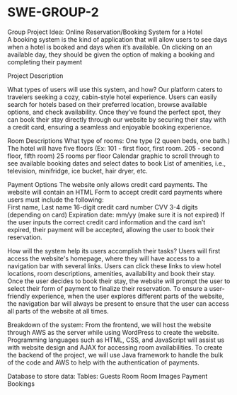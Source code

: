 # SWE-GROUP-2

Group Project Idea: Online Reservation/Booking System for a Hotel <br/>
A booking system is the kind of application that will allow users to see days when a hotel is
booked and days when it’s available. On clicking on an available day, they should be given the
option of making a booking and completing their payment 

Project Description

What types of users will use this system, and how? 
Our platform caters to travelers seeking a cozy, cabin-style hotel experience. Users can easily search for hotels based on their preferred location, browse available options, and check availability. Once they’ve found the perfect spot, they can book their stay directly through our website by securing their stay with a credit card, ensuring a seamless and enjoyable booking experience.

Room Descriptions
What type of rooms: One type (2 queen beds, one bath.)
The hotel will have five floors (Ex: 101 - first floor, first room. 205 - second floor, fifth room)
25 rooms per floor
Calendar graphic to scroll through to see available booking dates and select dates to book
List of amenities, i.e., television, minifridge, ice bucket, hair dryer, etc. 

Payment Options
The website only allows credit card payments. The website will contain an HTML Form to accept credit card payments where users must include the following:  
First name, Last name
16-digit credit card number
CVV 3-4 digits (depending on card)
Expiration date: mm/yy (make sure it is not expired)
If the user inputs the correct credit card information and the card isn’t expired, their payment will be accepted, allowing the user to book their reservation. 

How will the system help its users accomplish their tasks?
Users will first access the website's homepage, where they will have access to a navigation bar with several links. Users can click these links to view hotel locations, room descriptions, amenities, availability and book their stay. Once the user decides to book their stay, the website will prompt the user to select their form of payment to finalize their reservation. To ensure a user-friendly experience, when the user explores different parts of the website, the navigation bar will always be present to ensure that the user can access all parts of the website at all times.

Breakdown of the system:
From the frontend, we will host the website through AWS as the server while using WordPress to create the website. Programming languages such as HTML, CSS, and JavaScript will assist us with website design and AJAX for accessing room availabilities. To create the backend of the project, we will use Java framework to handle the bulk of the code and AWS to help with the authentication of payments. 

Database to store data: 
	Tables:
Guests
Room
Room Images
Payment
Bookings
